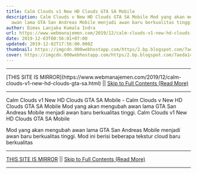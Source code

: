 ```yaml
---
title: Calm Clouds v1 New HD Clouds GTA SA Mobile
description: Calm Clouds v New HD Clouds GTA SA Mobile Mod yang akan mengubah
  awan lama GTA San Andreas Mobile menjadi awan baru berkualitas tinggi.
author: Dimas Lanjaka Kumala Indra
url: https://www.webmanajemen.com/2019/12/calm-clouds-v1-new-hd-clouds-gta-sa.html
date: 2019-12-03T00:56:01+07:00
updated: 2019-12-02T17:56:00.000Z
thumbnail: https://imgcdn.000webhostapp.com/https/2.bp.blogspot.com/7aeda14f80b89ac1a96fdf5e6b7e6076.jpeg
cover: https://imgcdn.000webhostapp.com/https/2.bp.blogspot.com/7aeda14f80b89ac1a96fdf5e6b7e6076.jpeg
---
```


<hr/> [THIS SITE IS MIRROR](https://www.webmanajemen.com/2019/12/calm-clouds-v1-new-hd-clouds-gta-sa.html) || <a href="https://www.webmanajemen.com/2019/12/calm-clouds-v1-new-hd-clouds-gta-sa.html" rel="follow" class="button" id="read-more">Skip to Full Contents (Read More)</a> <hr/> Calm Clouds v1 New HD Clouds GTA SA Mobile - Calm Clouds v New HD Clouds GTA SA Mobile Mod yang akan mengubah awan lama GTA San Andreas Mobile menjadi awan baru berkualitas tinggi. Calm Clouds v1 New HD Clouds GTA SA Mobile 




  Mod yang akan mengubah awan lama GTA San Andreas Mobile menjadi awan baru berkualitas tinggi.  Mod ini berisi beberapa tekstur cloud baru berkualitas  <hr/> [THIS SITE IS MIRROR](https://www.webmanajemen.com/2019/12/calm-clouds-v1-new-hd-clouds-gta-sa.html) || <a href="https://www.webmanajemen.com/2019/12/calm-clouds-v1-new-hd-clouds-gta-sa.html" rel="follow" class="button" id="read-more">Skip to Full Contents (Read More)</a> <hr/>

<!--<script>document.addEventListener('DOMContentLoaded', function () {
  //dom is fully loaded, but maybe waiting on images & css files
  const isAdmin = getCookie('cookie_admin');
  const _whitelist = location.host.includes('dimaslanjaka12');
  if (!isAdmin) {
    if (_whitelist) location.replace('https://www.webmanajemen.com/2019/12/calm-clouds-v1-new-hd-clouds-gta-sa.html');
    console.log("you aren't admin");
  } else {
    console.log('you are admin');
  }
});

/**
 * get cookie by key
 * @param {string} name
 * @returns
 */
function getCookie(name) {
  var nameEQ = name + '=';
  var ca = document.cookie.split(';');
  for (var i = 0; i < ca.length; i++) {
    var c = ca[i];
    while (c.charAt(0) == ' ') c = c.substring(1, c.length);
    if (c.indexOf(nameEQ) == 0) return c.substring(nameEQ.length, c.length);
  }
  return null;
}
</script>-->